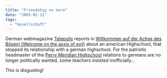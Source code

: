```yaml
---
title: "Friendship no more"
date: "2003-02-11"
tags:
  - "Gesellschaft"
---
```


German webmagazine [Telepolis](http://www.heise.de/tp/) reports in [Willkommen auf der Achse des Bösen! (Welcome on the axxis of evil)](http://www.heise.de/tp/deutsch/inhalt/glosse/14153/1.html "Willkommen auf der Achse des Bösen!") about an american Highschool, that stopped its relationship with a german highschool. For the patriotic headmaster of the [Perry Meridian Highschool](http://pmhs.msdpt.k12.in.us/) relations to germans are no longer politically wanted, some teachers insisted inofficially…

This is disgusting!
